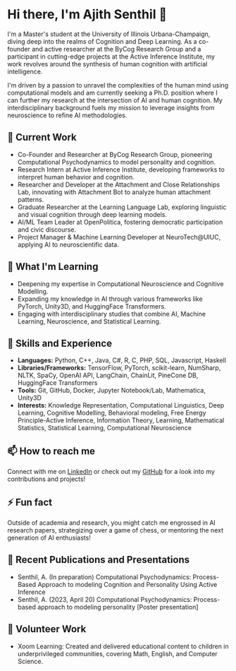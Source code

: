 # Hi there, I'm Ajith Senthil 👋

I'm a Master's student at the University of Illinois Urbana-Champaign, diving deep into the realms of Cognition and Deep Learning. As a co-founder and active researcher at the ByCog Research Group and a participant in cutting-edge projects at the Active Inference Institute, my work revolves around the synthesis of human cognition with artificial intelligence.

I'm driven by a passion to unravel the complexities of the human mind using computational models and am currently seeking a Ph.D. position where I can further my research at the intersection of AI and human cognition. My interdisciplinary background fuels my mission to leverage insights from neuroscience to refine AI methodologies.

## 🔭 Current Work
- Co-Founder and Researcher at ByCog Research Group, pioneering Computational Psychodynamics to model personality and cognition.
- Research Intern at Active Inference Institute, developing frameworks to interpret human behavior and cognition.
- Researcher and Developer at the Attachment and Close Relationships Lab, innovating with Attachment Bot to analyze human attachment patterns.
- Graduate Researcher at the Learning Language Lab, exploring linguistic and visual cognition through deep learning models.
- AI/ML Team Leader at OpenPolitica, fostering democratic participation and civic discourse.
- Project Manager & Machine Learning Developer at NeuroTech@UIUC, applying AI to neuroscientific data.

## 🌱 What I'm Learning
- Deepening my expertise in Computational Neuroscience and Cognitive Modelling.
- Expanding my knowledge in AI through various frameworks like PyTorch, Unity3D, and HuggingFace Transformers.
- Engaging with interdisciplinary studies that combine AI, Machine Learning, Neuroscience, and Statistical Learning.

## 💼 Skills and Experience 
- **Languages:** Python, C++, Java, C#, R, C, PHP, SQL, Javascript, Haskell
- **Libraries/Frameworks:** TensorFlow, PyTorch, scikit-learn, NumSharp, NLTK, SpaCy, OpenAI API, LangChain, ChainLit, PineCone DB, HuggingFace Transformers
- **Tools:** Git, GitHub, Docker, Jupyter Notebook/Lab, Mathematica, Unity3D
- **Interests:** Knowledge Representation, Computational Linguistics, Deep Learning, Cognitive Modelling, Behavioral modeling, Free Energy Principle-Active Inference, Information Theory, Learning, Mathematical Statistics, Statistical Learning, Computational Neuroscience

## 📫 How to reach me
Connect with me on [LinkedIn](https://www.linkedin.com/in/ajith-senthil) or check out my [GitHub](https://github.com/ajithksenthil) for a look into my contributions and projects!

## ⚡ Fun fact
Outside of academia and research, you might catch me engrossed in AI research papers, strategizing over a game of chess, or mentoring the next generation of AI enthusiasts!

## 📜 Recent Publications and Presentations
- Senthil, A. (In preparation) Computational Psychodynamics: Process-Based Approach to modeling Cognition and Personality Using Active Inference
- Senthil, A. (2023, April 20) Computational Psychodynamics: Process-based approach to modeling personality [Poster presentation]

## 🤝 Volunteer Work
- Xoom Learning: Created and delivered educational content to children in underprivileged communities, covering Math, English, and Computer Science.
